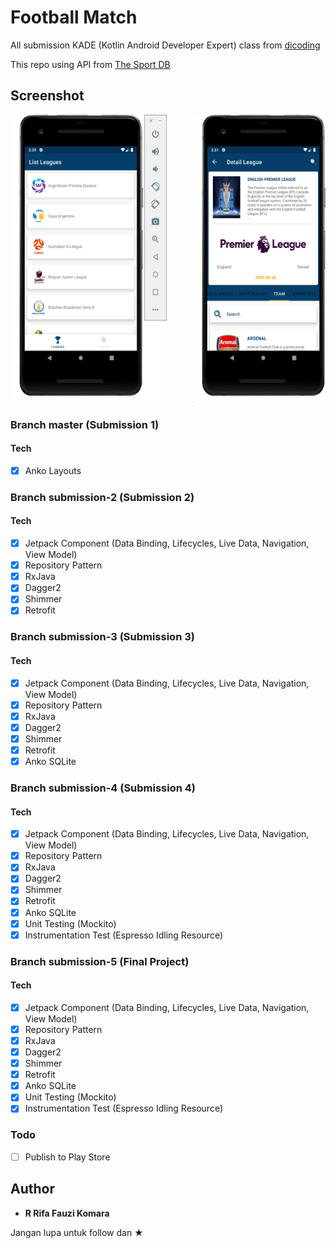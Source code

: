 # Football Match

All submission KADE (Kotlin Android Developer Expert) class from <a href="https://www.dicoding.com/academies/55">dicoding</a> 

This repo using API from <a href="https://www.thesportsdb.com/">The Sport DB</a>

## Screenshot

<pre>
<img src="image/image1.png" width="250" height="460">     <img src="image/image2.png" width="250" height="460">     <img src="image/image3.png" width="250" height="460">     <img src="image/image4.png" width="250" height="460">     <img src="image/image5.png" width="250" height="460">
</pre>

### Branch master (Submission 1)
#### Tech

* [x] Anko Layouts

### Branch submission-2 (Submission 2)
#### Tech

* [x] Jetpack Component (Data Binding, Lifecycles, Live Data, Navigation, View Model)
* [x] Repository Pattern
* [x] RxJava
* [x] Dagger2
* [x] Shimmer
* [x] Retrofit

### Branch submission-3 (Submission 3)
#### Tech

* [x] Jetpack Component (Data Binding, Lifecycles, Live Data, Navigation, View Model)
* [x] Repository Pattern
* [x] RxJava
* [x] Dagger2
* [x] Shimmer
* [x] Retrofit
* [x] Anko SQLite

### Branch submission-4 (Submission 4)
#### Tech

* [x] Jetpack Component (Data Binding, Lifecycles, Live Data, Navigation, View Model)
* [x] Repository Pattern
* [x] RxJava
* [x] Dagger2
* [x] Shimmer
* [x] Retrofit
* [x] Anko SQLite
* [x] Unit Testing (Mockito)
* [x] Instrumentation Test (Espresso Idling Resource)

### Branch submission-5 (Final Project)
#### Tech

* [x] Jetpack Component (Data Binding, Lifecycles, Live Data, Navigation, View Model)
* [x] Repository Pattern
* [x] RxJava
* [x] Dagger2
* [x] Shimmer
* [x] Retrofit
* [x] Anko SQLite
* [x] Unit Testing (Mockito)
* [x] Instrumentation Test (Espresso Idling Resource)

### Todo

* [ ] Publish to Play Store

## Author

* **R Rifa Fauzi Komara**

Jangan lupa untuk follow dan ★
